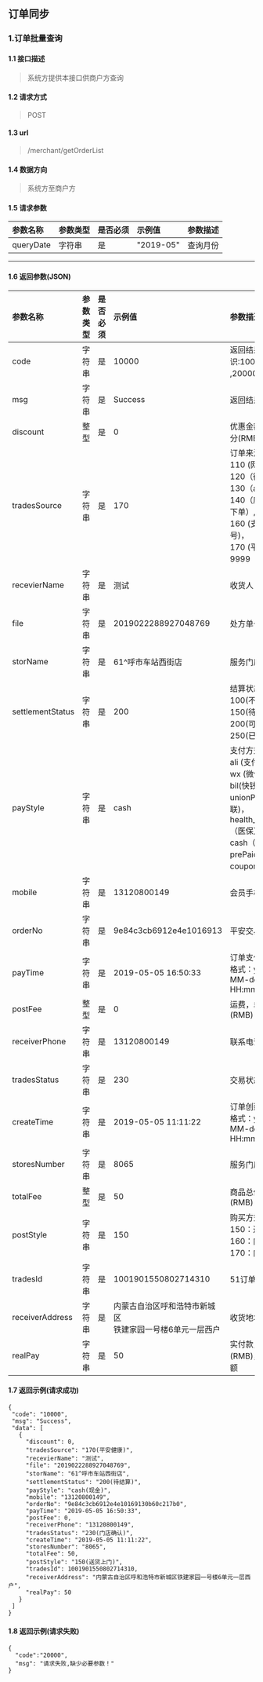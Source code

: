 ## 订单同步
### 1.订单批量查询
#### 1.1 接口描述
> 系统方提供本接口供商户方查询
#### 1.2 请求方式
> POST
#### 1.3 url
> /merchant/getOrderList
#### 1.4 数据方向
> 系统方至商户方
#### 1.5 请求参数
| 参数名称 | 参数类型| 是否必须| 示例值 | 参数描述  |
| :---         |:-------|:--------| :--- | :--- |
| queryDate   | 字符串     | 是    | "2019-05"    | 查询月份 |
--------------------- 
#### 1.6 返回参数(JSON)
| 参数名称 | 参数类型| 是否必须| 示例值 | 参数描述  |
| :---         |:-------|:--------| :--- | :--- |
| code   | 字符串     | 是            | 10000   |返回结果标识:10000:成功</br>,20000:失败|
| msg   | 字符串     | 是    | Success   |返回结果描述|
| discount   | 整型     | 是    | 0   |优惠金额，单位:分(RMB)|
| tradesSource   | 字符串     | 是    | 170  |订单来源: </br>110 (网站)，</br>120（微信），</br>130（app）, </br>140（店员帮用户下单）,</br>160 (支付宝生活号)，</br>170 (平安健康)，</br>9999（其它）|
| recevierName   | 字符串     | 是    | 测试   |收货人|
| file   | 字符串     | 是    | 2019022288927048769   |处方单号|
| storName   | 字符串     | 是    | 61^呼市车站西街店   |服务门店名称|
| settlementStatus   | 字符串     | 是    | 200   |结算状态:</br>100(不结算),</br>150(待结算),</br>200(可结算), </br>250(已结算)|
| payStyle   | 字符串     | 是    | cash   |支付方式:</br>ali (支付宝) ，</br>wx (微信)，</br> bil(快钱)，</br> unionPay(银联)，</br> health_insurance（医保），</br>cash（现金）,</br>prePaid(储值卡),</br>coupon(购物券) |
| mobile   | 字符串     | 是    | 13120800149  |会员手机号|
| orderNo   | 字符串     | 是    | 9e84c3cb6912e4e1016913  |平安交易单号|
| payTime   | 字符串     | 是    | 2019-05-05 16:50:33  |订单支付时间，<br/>格式：yyyy-MM-dd HH:mm:ss||
| postFee   | 整型     | 是    | 0  |运费，单位:分(RMB)|
| receiverPhone   | 字符串     | 是    | 13120800149  |联系电话|
| tradesStatus   | 字符串     | 是    | 230  |交易状态|
| createTime   | 字符串     | 是    | 2019-05-05 11:11:22  |订单创建时间，<br/>格式：yyyy-MM-dd HH:mm:ss|
| storesNumber   | 字符串     | 是    | 8065  |服务门店编码|
| totalFee   | 整型     | 是    | 50  |商品总价,单位:分(RMB)|
| postStyle   | 字符串     | 是    | 150  |购买方式::</br>150：送货上门；</br>160：门店自提；</br>170：门店直购 |
| tradesId   | 字符串     | 是    | 1001901550802714310  |51订单号|
| receiverAddress    | 字符串     | 是    | 内蒙古自治区呼和浩特市新城区</br>铁建家园一号楼6单元一层西户  |收货地址|
| realPay   | 字符串     | 是    | 50  |实付款，单位:分(RMB)，即实收金额|
#### 1.7 返回示例(请求成功)
 ``` 
{
  "code": "10000",
  "msg": "Success",
  "data": [
    {
      "discount": 0,
      "tradesSource": "170(平安健康)",
      "recevierName": "测试",
      "file": "2019022288927048769",
      "storName": "61^呼市车站西街店",
      "settlementStatus": "200(待结算)",
      "payStyle": "cash(现金)",
      "mobile": "13120800149",
      "orderNo": "9e84c3cb6912e4e10169130b60c217b0",
      "payTime": "2019-05-05 16:50:33",
      "postFee": 0,
      "receiverPhone": "13120800149",
      "tradesStatus": "230(门店确认)",
      "createTime": "2019-05-05 11:11:22",
      "storesNumber": "8065",
      "totalFee": 50,
      "postStyle": "150(送货上门)",
      "tradesId": 1001901550802714310,
      "receiverAddress": "内蒙古自治区呼和浩特市新城区铁建家园一号楼6单元一层西户",
      "realPay": 50
    }
  ]
}
```
#### 1.8 返回示例(请求失败)
```
{
  "code":"20000",
  "msg": "请求失败,缺少必要参数！"
}
```

